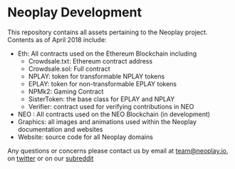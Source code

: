 # Neoplay Development

This repository contains all assets pertaining to the Neoplay project.<br />
Contents as of April 2018 include:
* Eth: All contracts used on the Ethereum Blockchain including
  * Crowdsale.txt: Ethereum contract address
  * Crowdsale.sol: Full contract
  * NPLAY: token for transformable NPLAY tokens
  * EPLAY: token for non-transformable EPLAY tokens
  * NPMk2: Gaming Contract
  * SisterToken: the base class for EPLAY and NPLAY
  * Verifier: contract used for verifying contributions in NEO
* NEO : All contracts used on the NEO Blockchain (in development)
* Graphics: all images and animations used within the Neoplay documentation and websites
* Website: source code for all Neoplay domains

Any questions or concerns please contact us by email at team@neoplay.io, on [twitter](https://twitter.com/NeoplayProject) or on our [subreddit](http://www.reddit.com/r/NeoplayProject)
